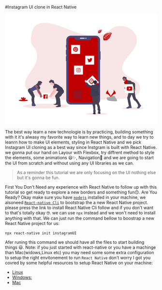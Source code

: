 #Instagram UI clone in React Native


![image](./featured_image.png)


The best way learn a new technologie is by practicing, building something with it it's alwasy my favorite way to learn new things, and to day we try to leanrn how to make UI elements, styling in React Native and we pick Instagram UI cloning as a best way since Instgram is built with React Native. we gonna put our hand on Layour with Flexbox, try diffrent method to style the elements, some animations 😃✨, Navigation🧭 and we are going to start the UI from scratch and without using any UI libraries as we can.

>As a reminder this tutorial we are only focusing on the UI nothing else but it's gonna be fun.

First You Don't Need any experience with React Native to follow up with this tutorial so get ready to explore a new borders and something fun🙃.
Are You Ready?
Okay make sure you have [`nodejs`](https://nodejs.org/en/download/) installed in your machine, we alsoneed [`React-native Cli`](https://github.com/react-native-community/cli) to bootstrap the a new React Native project. please press the link to install React Native Cli follow and if you don't want to that's totally okay 🤓. we can use `npx` instead and we won't need to install anything with that.
We can just run the command bellow to boostrap a new React Native project for us:

```npx react-native init instagramUI```

Afer runing this command we should have all the files to start building things 😃.
Note: if you just started with react-native or you have a machinge than Mac(widows,Linux etc) you may need some some extra configuration to setup the right envitonement to run `React Native` don't worry I got you covred by some helpful resources to setup React Native on your machine:

* [Linux](https://medium.com/dooboolab/running-react-native-app-in-ubuntu-18-04-7d1db4ac7518)
* [ Windows:](https://shift.infinite.red/getting-started-with-react-native-development-on-windows-90d85a72ae65)
* [Mac](https://facebook.github.io/react-native/docs/getting-started)

